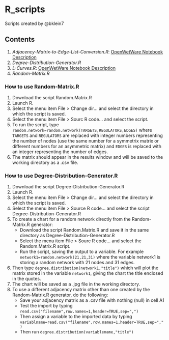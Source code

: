 # R_scripts

Scripts created by @bklein7

## Contents

  1. *Adjacency-Matrix-to-Edge-List-Conversion.R*: [OpenWetWare Notebook Description](http://openwetware.org/wiki/Converting_Adjacency_Matrices_to_Edge_Lists_in_R)
  2. *Degree-Distribution-Generator.R*
  3. *L-Curves.R*: [OpenWetWare Notebook Description](http://openwetware.org/wiki/Graphing_L-Curves_in_R)
  4. *Random-Matrix.R*
 
### How to use Random-Matrix.R

1. Download the script Random.Matrix.R
2. Launch R.
3. Select the menu item File > Change dir... and select the directory in which the script is saved.
4. Select the menu item File > Sourc R code... and select the script.
5. To run the script, type `random.network=random.network(TARGETS,REGULATORS,EDGES)` where `TARGETS` and `REGULATORS` are replaced with integer numbers representing the number of nodes (use the same number for a symmetrix matrix or different numbers for an asymmetric matrix) and `EDGES` is replaced with an integer representing the number of edges.
6. The matrix should appear in the results window and will be saved to the working directory as a .csv file.

### How to use Degree-Distribution-Generator.R

1. Download the script Degree-Distribution-Generator.R
2. Launch R.
3. Select the menu item File > Change dir... and select the directory in which the script is saved.
4. Select the menu item File > Source R code... and select the script Degree-Distribution-Generator.R
5. To create a chart for a random network directly from the Random-Matrix.R generator:
    * Download the script Random.Matrix.R and save it in the same directory as Degree-Distribution-Generator.R
    * Select the menu item File > Sourc R code... and select the Random.Matrix.R script.
    * Run the script, saving the output to a variable.  For example `network1=random.network(21,21,31)` where the variable network1 is storing a random network with 21 nodes and 31 edges.
6. Then type `degree.distribution(network1,"title")` which will plot the matrix stored in the variable `network1`, giving the chart the title enclosed in the quotes.
7. The chart will be saved as a .jpg file in the working directory.
8. To use a different adjacency matrix other than one created by the Random-Matrix.R generator, do the following:
    * Save your adjacency matrix as a .csv file with nothing (null) in cell A1
    * Test the import by typing `read.csv("filename",row.names=1,header=TRUE,sep=",")`
    * Then assign a variable to the imported data by typing `variablname=read.csv("filename",row.names=1,header=TRUE,sep=",")`
    * Then run `degree.distribution(variablename,"title")`
